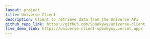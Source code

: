 ```yaml
---
layout: project
title: Universe Client
description: Client to retrieve data from the Universe API
github_repo_link: https://github.com/Spookywy/universe-client
live_demo_link: https://universe-client-spookywy.vercel.app/
---
```

